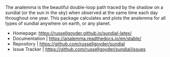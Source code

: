 
The analemma is the beautiful double-loop path traced by the shadow on a sundial (or the sun in the sky) when observed at the same time each day throughout one year. This package calculates and plots the analemma for all types of sundial anywhere on earth, or any planet.

 * Homepage: https://russellgoyder.github.io/sundial-latex/
 * Documentation | https://analemma.readthedocs.io/en/stable/
 * Repository | https://github.com/russellgoyder/sundial
 * Issue Tracker | https://github.com/russellgoyder/sundial/issues
